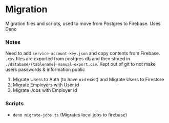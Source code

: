 # Migration

Migration files and scripts, used to move from Postgres to Firebase. Uses Deno

### Notes

Need to add `service-account-key.json` and copy contents from Firebase. `.csv` files are exported from postgres db and then stored in `./database/{tablename}-manual-export.csv`. Kept out of git to not make users passwords & information public

1. Migrate Users to Auth (to have `uid` exist) and Migrate Users to Firestore
2. Migrate Employers with User id
3. Migrate Jobs with Employer id

### Scripts

- `deno migrate-jobs.ts` (Migrates local jobs to firebase)
